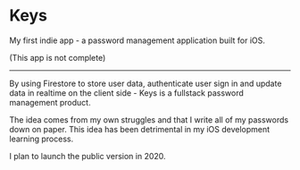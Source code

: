 # Keys
My first indie app - a password management application built for iOS.

(This app is not complete)

------
By using Firestore to store user data, authenticate user sign in and update data in realtime on the client side - Keys is a fullstack password management product. 

The idea comes from my own struggles and that I write all of my passwords down on paper. This idea has been detrimental in my iOS development learning process.

I plan to launch the public version in 2020.
